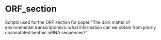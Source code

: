 # ORF_section
Scripts used for the ORF section for paper "The dark matter of environmental transcriptomics: what information can we obtain from priorly unannotated benthic mRNA sequences?" 
